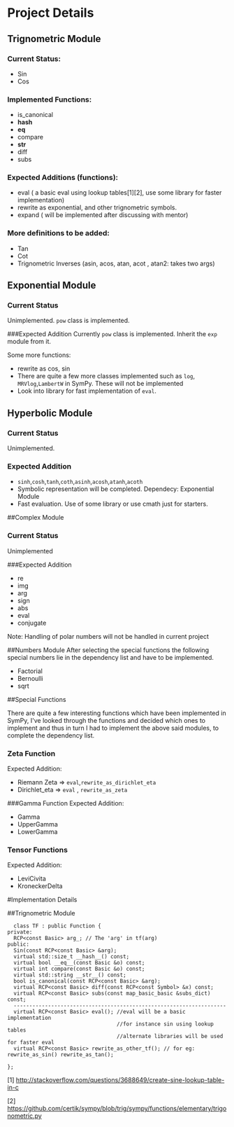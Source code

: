 # Project Details
## Trignometric Module

### Current Status:

* Sin
* Cos

### Implemented Functions:

* is_canonical
* __hash__
* __eq__
* compare
* __str__
* diff
* subs

### Expected Additions (functions):

* eval ( a basic eval using lookup tables[1][2], use some library for faster implementation)
* rewrite as exponential, and other trignometric symbols.
* expand ( will be implemented after discussing with mentor)

### More definitions to be added:

* Tan
* Cot
* Trignometric Inverses (asin, acos, atan, acot , atan2: takes two args)


## Exponential Module

### Current Status
Unimplemented. `pow` class is implemented. 

###Expected Addition
Currently `pow` class is implemented. Inherit the `exp` module from it. 

Some more functions:
* rewrite as cos, sin
* There are quite a few more classes implemented such as `log`, `MRVlog`,`LambertW` in SymPy. These will not be implemented
* Look into library for fast implementation of `eval`. 

## Hyperbolic Module
### Current Status
Unimplemented.

### Expected Addition
* `sinh`,`cosh`,`tanh`,`coth`,`asinh`,`acosh`,`atanh`,`acoth`
* Symbolic representation will be completed. Dependecy: Exponential Module
* Fast evaluation. Use of some library or use cmath just for starters.


##Complex Module

### Current Status
Unimplemented

###Expected Addition

* re
* img
* arg
* sign
* abs
* eval
* conjugate

Note: Handling of polar numbers will not be handled in current project


##Numbers Module
After selecting the special functions the following special numbers lie in the dependency list and have to be implemented.
* Factorial
* Bernoulli
* sqrt


##Special Functions

There are quite a few interesting functions which have been implemented in SymPy, I've looked through the functions and decided which ones to implement and thus in turn I had to implement the above said modules, to complete the dependency list.

### Zeta Function
Expected Addition:
* Riemann Zeta => `eval`,`rewrite_as_dirichlet_eta`
* Dirichlet_eta => `eval` , `rewrite_as_zeta`

###Gamma Function
Expected Addition:
* Gamma
* UpperGamma
* LowerGamma

### Tensor Functions
Expected Addition:
* LeviCivita
* KroneckerDelta


#Implementation Details

##Trignometric Module

      class TF : public Function {
    private:
      RCP<const Basic> arg_; // The 'arg' in tf(arg)
    public:
      Sin(const RCP<const Basic> &arg);
      virtual std::size_t __hash__() const;
      virtual bool __eq__(const Basic &o) const;
      virtual int compare(const Basic &o) const;
      virtual std::string __str__() const;
      bool is_canonical(const RCP<const Basic> &arg);
      virtual RCP<const Basic> diff(const RCP<const Symbol> &x) const;
      virtual RCP<const Basic> subs(const map_basic_basic &subs_dict) const;
      --------------------------------------------------------------------
      virtual RCP<const Basic> eval(); //eval will be a basic implementation
                                       //for instance sin using lookup tables
                                       //alternate libraries will be used for faster eval
      virtual RCP<const Basic> rewrite_as_other_tf(); // for eg: rewrite_as_sin() rewrite_as_tan();
      
    };

[1] http://stackoverflow.com/questions/3688649/create-sine-lookup-table-in-c

[2] https://github.com/certik/sympy/blob/trig/sympy/functions/elementary/trigonometric.py
